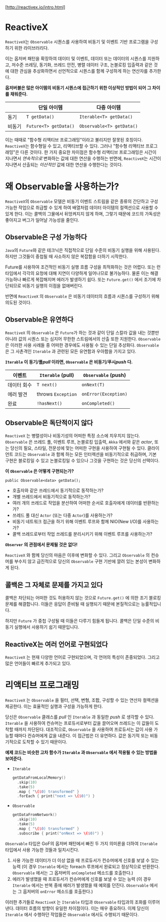 [http://reactivex.io/intro.html]

# ReactiveX

`ReactiveX`는 `Observable` 시퀀스를 사용하여 비동기 및 이벤트 기반 프로그램을 구성하기 위한 라이브러리다.

이는 옵저버 패턴을 확장하여 데이터 및 이벤트, 데이터 또는 데이터의 시퀀스를 지원하고, 저수준 쓰레딩, 동기화, 쓰레드 안전, 병렬 데이터 구조, 논블로킹 입출력과 같은 것에 대한 관심을 추상화하면서 선언적으로 시퀀스를 함께 구성하게 하는 연산자를 추가한다.

**옵저버블은 많은 아이템의 비동기 시퀀스에 접근하기 위한 이상적인 방법이 되어 그 차이를 채워준다.**

|        | 단일 아이템           | 다중 아이템               |
| ------ | --------------------- | ------------------------- |
| 동기   | `T getData()`         | `Iterable<T> getData()`   |
| 비동기 | `Future<T> getData()` | `Observable<T> getData()` |

이는 때때로 "함수형 리액티브 프로그래밍"이라고 불리지만 잘못된 호칭이다. `ReactiveX`는 함수형일 수 있고, 리액티브할 수 있다. 그러나 "함수형 리액티브 프로그래밍"은 다른 것이다. 한 가지 중요한 차이점은 함수형 리액티브 프로그래밍은 시간이 지나면서 *연속적으로* 변화하는 값에 대한 연산을 수행하는 반면에, `ReactiveX`는 시간이 지나면서 산출되는 *이산적인* 값에 대한 연산을 수행한다는 것이다.

# 왜 Observable을 사용하는가?

`ReactiveX`의 `Observable` 모델은 비동기 이벤트 스트림을 같은 종류의 간단하고 구성 가능한 작업으로 취급할 수 있게 하여 배열처럼 데이터 아이템의 컬렉션으로 사용할 수 있게 한다. 이는 콜백의 그물에서 뒤엉켜지지 않게 하며, 그렇기 때문에 코드의 가독성은 좋아지고 버그가 일어날 가능성을 줄인다.

## Observable은 구성 가능하다

`Java`의 `Future`와 같은 테크닉은 직접적으로 단일 수준의 비동기 실행을 위해 사용된다. 하지만 그것들이 중첩될 때 사소하지 않은 복잡함을 더하기 시작한다.

Future를 사용하여 조건적인 비동기 실행 흐름 구성을 최적화하는 것은 어렵다. 또는 런타임에서 각각의 요청에 대해 지연이 다양하게 일어나므로 불가능하다. 물론 이는 해결 가능하나 빠르게 복잡해지며 에러가 발생하기 쉽다. 또는 `Future.get()` 에서 조기에 차단되므로 비동기 실행의 이점을 없애버린다.

반면에 `ReactiveX` 의 `Observable` 은 비동기 데이터의 흐름과 시퀀스를 구성하기 위해 의도된 것이다.

## Observable은 유연하다

`ReactiveX` 의 `Observable` 은 `Future`가 하는 것과 같이 단일 스칼라 값을 내는 것뿐만 아니라 값의 시퀀스 또는 심지어 무한한 스트림에서의 산출 또한 지원한다. `Observable` 은 이러한 사용 사례들 중 어떠한 경우에도 사용될 수 있는 단일 추상화다. `Observable` 은 그 사촌격인 `Iterable` 과 관련된 모든 유연함과 우아함을 가지고 있다.

 **`Iterable` 이 동기/풀*pull* 이라면, `Observable` 은 비동기/푸시*push* 다.**

| 이벤트      | `Iterable` (pull)  | `Observable` (push)  |
| ----------- | ------------------ | -------------------- |
| 데이터 회수 | `T next()`         | `onNext(T)`          |
| 에러 발견   | throws `Exception` | `onError(Exception)` |
| 완료        | `!hasNext()`       | `onCompleted()`      |

## Observable은 독단적이지 않다

`ReactiveX` 는 병렬성이나 비동기성의 어떠한 특정 소스에 치우치지 않는다. `Observable` 은 쓰레드 풀, 이벤트 루프, 논블로킹 입출력, `Akka` 에서와 같은 *actor*, 또는 당신의 필요, 스타일, 전문성에 맞는 어떠한 구현을 사용하여 구현될 수 있다. 클라이언트 코드는 `Observable` 과 함께 하는 모든 인터렉션을 비동기적으로 취급하며, 기본 구현은 블로킹일 수 있고 논블로킹일 수 있으나 그것을 구현하는 것은 당신의 선택이다.

**이 `Observable` 은 어떻게 구현되는가?**

`public Observable<data> getData();`

- 호출자와 같은 쓰레드에서 동기적으로 동작하는가?
- 개별 쓰레드에서 비동기적으로 동작하는가?
- 여러 개의 쓰레드로 작업을 분산하여 어떠한 순서로 호출자에게 데이터를 반환하는가?
- 쓰레드 풀 대신 `Actor` (또는 다중 `Actor`)를 사용하는가?
- 비동기 네트워크 접근을 하기 위해 이벤트 루프와 함께 NIO(New I/O)를 사용하는가?
- 콜백 쓰레드로부터 작업 쓰레드를 분리시키기 위해 이벤트 루프를 사용하는가?

**`Observer` 의 관점에서 문제될 것은 없다!**

`ReactiveX` 와 함께 당신의 마음은 이후에 변화할 수 있다. 그리고 `Observable` 의 컨슈머를 부수지 않고 급진적으로 당신의 `Observable` 구현 기반에 깔려 있는 본성이 변화하게 된다.

## 콜백은 그 자체로 문제를 가지고 있다

콜백은 차단되는 어떠한 것도 허용하지 않는 것으로 `Future.get()` 에 의한 조기 블로킹 문제를 해결합니다. 이들은 응답이 준비될 때 실행되기 때문에 본질적으로는 능률적입니다.

하지만 `Future` 가 중첩 구성될 때 이들은 다루기 힘들게 됩니다. 콜백은 단일 수준의 비동기 실행에서 사용하기 쉽기 때문입니다.

## ReactiveX는 여러 언어로 구현되었다

`ReactiveX` 는 현재 다양한 언어로 구현되었으며, 각 언어의 특성이 존중되었다. 그리고 많은 언어들이 빠르게 추가되고 있다.

# 리액티브 프로그래밍

`ReactiveX` 는 `Observable` 을 필터, 선택, 변형, 조합, 구성할 수 있는 연산자 컬렉션을 제공한다. 이는 효율적인 실행과 구성을 가능하게 한다.

당신은 `Observable` 클래스를 *pull* 인 `Iterable` 과 동일한 *push* 로 생각할 수 있다. `Iterable` 을 사용하여 컨슈머는 프로듀서로부터 값을 끌어오며 쓰레드는 이 값들이 도착할 때까지 차단된다. 대조적으로, `Observable` 을 사용하여 프로듀서는 값이 사용 가능할 때마다 컨슈머에게 값을 내준다. 이 접근법은 더 유연하다. 값은 동기적 또는 비동기적으로 도착할 수 있기 때문이다.

**예제 코드는 비슷한 고차 함수가 `Iterable` 과 `Observable` 에서 적용될 수 있는 방법을 보여준다.**

- `Iterable`

  ```swift
  getDataFromLocalMemory()
  	.skip(10)
  	.take(5)
  	.map { "\($0) transformed" }
  	.forEach { print("next => \($0)") }
  ```

- `Observable`

  ```swift
  getDataFromNetwork()
  	.skip(10)
  	.take(5)
  	.map { "\($0) transformed" }
  	.subscribe { print("onNext => \($0)") }
  ```

`Observable` 타입은 GoF의 옵저버 패턴에서 빠진 두 가지 의미론을 더하여 `Iterable` 타입에서 사용 가능한 것들과 일치시킨다.

1. 사용 가능한 데이터가 더 이상 없을 때 프로듀서가 컨슈머에게 신호를 보낼 수 있는 능력 (이 경우 `Iterable` 에서는 foreach 루프에서 완료되고 정상적으로 반환한다. `Observable` 에서는 그 옵저버의 `onCompleted` 메소드를 호출한다.)
2. 에러가 발생했을 때 프로듀서가 컨슈머에게 신호를 보낼 수 있는 능력 (이 경우 `Iterable` 에서는 반복 중에 에러가 발생했을 때 예외를 던진다. `Observable` 에서는 그 옵저버의 `onError` 메소드를 호출한다.)

이러한 추가들로 `ReactiveX` 는 `Iterable` 타입과 `Observable` 타입과의 조화를 이루어낸다. 데이터 흐름의 방향이 유일한 차이점이다. 이는 매우 중요하다. 이제 당신이 `Iterable` 에서 수행하던 작업들은 `Observable` 에서도 수행되기 때문이다.